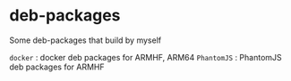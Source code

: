 # deb-packages
Some deb-packages that build by myself

`docker`    : docker deb packages for ARMHF, ARM64
`PhantomJS` : PhantomJS deb packages for ARMHF
